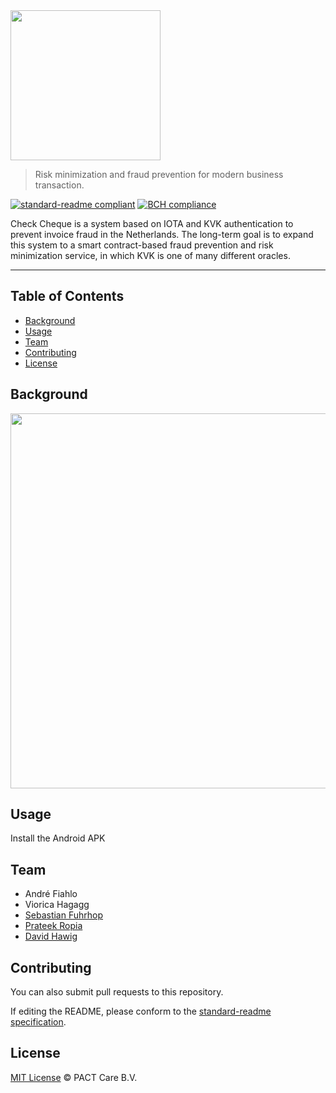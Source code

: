 <img src="https://pact.online/dist/img/checkcheque_w.png" width="240">

> Risk minimization and fraud prevention for modern business transaction. 

[![standard-readme compliant](https://img.shields.io/badge/readme%20style-standard-brightgreen.svg?style=flat-square)](https://github.com/RichardLitt/standard-readme)
[![BCH compliance](https://bettercodehub.com/edge/badge/odysseyhack/chainmix?branch=master)](https://bettercodehub.com/)

Check Cheque is a system based on IOTA and KVK authentication to prevent invoice fraud in the Netherlands. The long-term goal is to expand this system to a smart contract-based fraud prevention and risk minimization service, in which KVK is one of many different oracles.    

---

## Table of Contents

- [Background](#background)
- [Usage](#usage)
- [Team](#team)
- [Contributing](#contributing)
- [License](#license)

## Background

<img src="https://pact.online/dist/img/cc_image3.png" width="600">

## Usage

Install the Android APK

## Team 

- André Fiahlo 
- Viorica Hagagg
- [Sebastian Fuhrhop](https://github.com/Felandil)
- [Prateek Ropia](https://github.com/aaRopi)
- [David Hawig](https://github.com/Noc2)


## Contributing 

You can also submit pull requests to this repository.

If editing the README, please conform to the [standard-readme specification](https://github.com/RichardLitt/standard-readme).

## License
[MIT License](https://github.com/odysseyhack/chainmix/blob/master/LICENSE) © PACT Care B.V.
